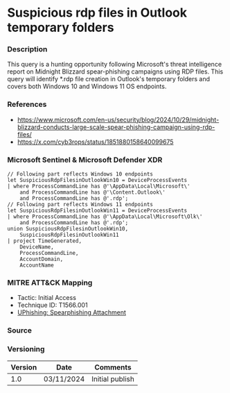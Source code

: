 # Suspicious rdp files in Outlook temporary folders

### Description

This query is a hunting opportunity following Microsoft's threat intelligence report on Midnight Blizzard spear-phishing campaigns using RDP files. This query will identify *.rdp file creation in Outlook's temporary folders and covers both Windows 10 and Windows 11 OS endpoints.

### References
- https://www.microsoft.com/en-us/security/blog/2024/10/29/midnight-blizzard-conducts-large-scale-spear-phishing-campaign-using-rdp-files/
- https://x.com/cyb3rops/status/1851880158640099675

### Microsoft Sentinel & Microsoft Defender XDR
```
// Following part reflects Windows 10 endpoints
let SuspiciousRdpFilesinOutlookWin10 = DeviceProcessEvents
| where ProcessCommandLine has @'\AppData\Local\Microsoft\' 
    and ProcessCommandLine has @'\Content.Outlook\' 
    and ProcessCommandLine has @'.rdp';
// Following part reflects Windows 11 endpoints
let SuspiciousRdpFilesinOutlookWin11 = DeviceProcessEvents
| where ProcessCommandLine has @'\AppData\Local\Microsoft\Olk\'
    and ProcessCommandLine has @'.rdp';
union SuspiciousRdpFilesinOutlookWin10,
    SuspiciousRdpFilesinOutlookWin11
| project TimeGenerated, 
    DeviceName, 
    ProcessCommandLine, 
    AccountDomain, 
    AccountName
```

### MITRE ATT&CK Mapping
- Tactic: Initial Access
- Technique ID: T1566.001
- [UPhishing: Spearphishing Attachment](https://attack.mitre.org/techniques/T1566/001/)

### Source

### Versioning
| Version       | Date          | Comments                          |
| ------------- |---------------| ----------------------------------|
| 1.0           | 03/11/2024    | Initial publish                   |
